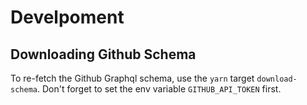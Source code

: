 # Develpoment

## Downloading Github Schema

To re-fetch the Github Graphql schema, use the `yarn` target `download-schema`. Don't forget to set the env variable `GITHUB_API_TOKEN` first.
